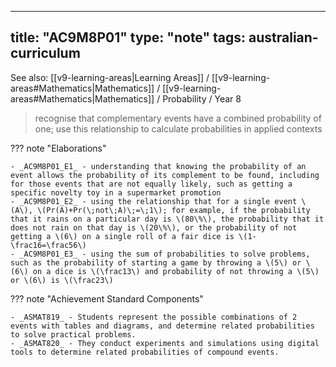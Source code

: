 
---
title: "AC9M8P01"
type: "note"
tags: australian-curriculum
---

See also: [[v9-learning-areas|Learning Areas]] / [[v9-learning-areas#Mathematics|Mathematics]] / [[v9-learning-areas#Mathematics|Mathematics]] / Probability / Year 8

> recognise that complementary events have a combined probability of one; use this relationship to calculate probabilities in applied contexts

??? note "Elaborations"

	- _AC9M8P01_E1_ - understanding that knowing the probability of an event allows the probability of its complement to be found, including for those events that are not equally likely, such as getting a specific novelty toy in a supermarket promotion
	- _AC9M8P01_E2_ - using the relationship that for a single event \(A\), \(Pr(A)+Pr(\;not\;A)\;=\;1\); for example, if the probability that it rains on a particular day is \(80\%\), the probability that it does not rain on that day is \(20\%\), or the probability of not getting a \(6\) on a single roll of a fair dice is \(1-\frac16=\frac56\)
	- _AC9M8P01_E3_ - using the sum of probabilities to solve problems, such as the probability of starting a game by throwing a \(5\) or \(6\) on a dice is \(\frac13\) and probability of not throwing a \(5\) or \(6\) is \(\frac23\)
??? note "Achievement Standard Components"

	- _ASMAT819_ - Students represent the possible combinations of 2 events with tables and diagrams, and determine related probabilities to solve practical problems.
	- _ASMAT820_ - They conduct experiments and simulations using digital tools to determine related probabilities of compound events.

[//begin]: # "Autogenerated link references for markdown compatibility"
[v9-learning-areas]: ..%2Fv9-learning-areas "Learning Areas"
[//end]: # "Autogenerated link references" 
